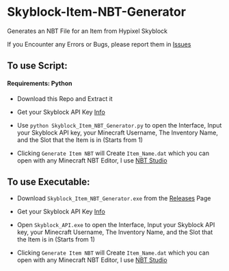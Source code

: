 # Skyblock-Item-NBT-Generator

Generates an NBT File for an Item from Hypixel Skyblock

If you Encounter any Errors or Bugs, please report them in [Issues](https://github.com/SyndiShanX/Skyblock-Item-NBT-Generator/issues)

## To use Script:

#### Requirements: Python

* Download this Repo and Extract it

* Get your Skyblock API Key [Info](https://hypixel-skyblock.fandom.com/wiki/SkyBlock_API)

* Use `python Skyblock_Item_NBT_Generator.py` to open the Interface, Input your Skyblock API key, your Minecraft Username, The Inventory Name, and the Slot that the Item is in (Starts from 1)

* Clicking `Generate Item NBT` will Create `Item_Name.dat` which you can open with any Minecraft NBT Editor, I use [NBT Studio](https://github.com/tryashtar/nbt-studio)

## To use Executable:

* Download `Skyblock_Item_NBT_Generator.exe` from the [Releases](https://github.com/SyndiShanX/Skyblock_Item_NBT_Generator/releases) Page

* Get your Skyblock API Key [Info](https://hypixel-skyblock.fandom.com/wiki/SkyBlock_API)

* Open `Skyblock_API.exe` to open the Interface, Input your Skyblock API key, your Minecraft Username, The Inventory Name, and the Slot that the Item is in (Starts from 1)

* Clicking `Generate Item NBT` will Create `Item_Name.dat` which you can open with any Minecraft NBT Editor, I use [NBT Studio](https://github.com/tryashtar/nbt-studio)
